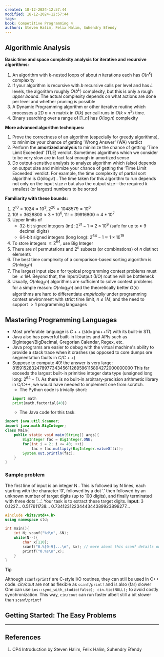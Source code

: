 ```yaml
---
created: 18-12-2024-12:57:44
modified: 18-12-2024-12:57:44
tags: 
book: Competitive Programming 4
authors: Steven Halim, Felix Halim, Suhendry Efendy
---
```

## Algorithmic Analysis

**Basic time and space complexity analysis for iterative and recursive algorithms:** 
1. An algorithm with $k$-nested loops of about $n$ iterations each has $O(n^k)$ complexity
2. If your algorithm is recursive with $b$ recursive calls per level and has $L$ levels, the algorithm roughly $O(b^L)$ complexity, but this is only a rough *upper bound*. The actual complexity depends on what actions are done per level and whether pruning is possible
3. A Dynamic Programming algorithm or other iterative routine which processes a 2D $n \times n$ matrix in $O(k)$ per call runs in $O(k \times n^2)$ time.
4. Binary searching over a range of $[1..n]$ has $O(\log{n})$ complexity

**More advanced algorithm techniques:**
1. Prove the correctness of an algorithm (especially for greedy algorithms), to minimize your chance of getting 'Wrong Answer' (WA) verdict
2. Perform the **amortized analysis** to minimize the chance of getting 'Time Limit Exceeded' (TLE) verdict. Sometimes algorithms which we consider to be very slow are in fact fast enough in amortized sense
3. Do output-sensitive analysis to analyze algorithm which (also) depends on output size and minimize your chance of getting the ‘Time Limit Exceeded’ verdict. For example, the time complexity of partial sort algorithm is $O(n \log{k})$ . The time taken for this algorithm to run depends not only on the input size $n$ but also the output size—the required $k$ smallest (or largest) numbers to be sorted 

**Familiarity with these bounds:**
1. $2^{10} = 1024 \approx 10^3, 2^{20} = 1048579 \approx 10^6$
2. $10! = 3628800 \approx 3*10^6, 11! = 39916800 \approx 4*10^7$
3. Upper limits of
	- 32-bit signed integers (int): $2^{31}-1 \approx 2 \times 10^9$ (safe for up to $\approx$ 9 decimal digits) 
	- 64-bit signed integers (long long): $2^{64}-1 \approx1 \times 10^{19}$
4. To store integers $\ge 2^{64}$, use Big Integer
5. There are $n!$ permutations and $2^n$ subsets (or combinations) of $n$ distinct elements
6. The best time complexity of a comparison-based sorting algorithm is $\Omega (n \log_2 {n})$
7. The largest input size $n$ for typical programming contest problems must be $\le 1 M$. Beyond that, the Input/Output (I/O) routine will be bottleneck
8. Usually, $O(n \log_2{n})$ algorithms are sufficient to solve contest problems for a simple reason: $O(n \log_2{n})$ and the theoretically better $O(n)$ algorithms are hard to differentiate *empirically* under programming contest environment with strict time limit, $n \le 1M$, and the need to support $\gt 1$ programming languages

## Mastering Programming Languages

- Most preferable language is $C++$ (std=gnu++17) with its built-in STL
- Java also has powerful built-in libraries and APIs such as BigInteger/BigDecimal, Gregorian Calendar, Regex, etc.
- Java programs are easier to debug with the virtual machine's ability to provide a stack trace when it crashes (as opposed to core dumps ore segmentation faults in $C/C++$)
- Suppose to compute $40!$ the answer is very large: $815 915 283 247 897 734 345 611 269 596 115 894 272 000 000 000$ This far exceeds the largest built-in primitive integer data type (unsigned long long: $2^{64}-1$). As there is no built-in arbitrary-precision arithmetic library in C/C++, we would have needed to implement one from scratch.
	- The Python code is trivially short:
	```python
	import math
	print(math.factorial(40))
	```
	- The Java code for this task:
```java
import java.util.Scanner;
import java.math.BigInteger;
class Main{
	public static void main(String[] args){
		BigInteger fac = BigInteger.ONE;
		for(int i = 2; i <= 40; ++i)
			fac = fac.multiply(BigInteger.valueOf(i));
		System.out.println(fac);
	}
}
```


### Sample problem

The first line of input is an integer N . This is followed by N lines, each starting with the character ‘0’, followed by a dot ‘.’ then followed by an unknown number of target digits (up to 100 digits), and finally terminated with three dots ‘...’. Your task is to extract these target digits.
**Input:**
3
0.1227...
0.517611738...
0.7341231223444344389923899277...

```cpp
#include <bits/std++.h>
using namespace std;

int main(){
	int N; scanf("%d\n", &N);
	while(N--){
		char x[110];
		scanf("0.%[0-9]...\n", &x); // more about this scanf details on https://en.cppreference.com/w/
		printf("0.%s\n",x);
	}
}
```

> [!tip]
> Although `scanf/printf` are C-style I/O routines, they can still be used in C++ code. *cin/cout* are not as flexible as `scanf/printf` and is also (far) slower
> One can use `ios::sync_with_studio(false); cin.tie(NULL);` to avoid costly synchronization. This way, `cin/cout` can run faster albeit still a bit slower than `scanf/printf`

## Getting Started: The Easy Problems


---
## References

1. CP4 Introduction by Steven Halim, Felix Halim, Suhendry Efendy
